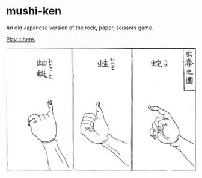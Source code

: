 # mushi-ken
An old Japanese version of the rock, paper, scissors game.

[Play it here.](https://ed-dickinson.github.io/odin-projects/mushi-ken/index.html)

![Illustration of Mushi-Ken](https://github.com/ed-dickinson/mushi-ken/blob/main/Mushi-ken_(虫拳)%2C_Japanese_rock-paper-scissors_variant%2C_from_the_Kensarae_sumai_zue_(1809).jpg?raw=true)
